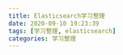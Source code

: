 ```yaml
---
title: Elasticsearch学习整理
date: 2020-09-10 19:23:39
tags: [学习整理, elasticsearch]
categories: 学习整理
---
```

